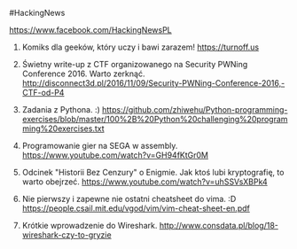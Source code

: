 #HackingNews

https://www.facebook.com/HackingNewsPL

1. Komiks dla geeków, który uczy i bawi zarazem!
https://turnoff.us

2. Świetny write-up z CTF organizowanego na Security PWNing Conference 2016. Warto zerknąć.
http://disconnect3d.pl/2016/11/09/Security-PWNing-Conference-2016,-CTF-od-P4

3. Zadania z Pythona. :)
https://github.com/zhiwehu/Python-programming-exercises/blob/master/100%2B%20Python%20challenging%20programming%20exercises.txt

4. Programowanie gier na SEGA w assembly.
https://www.youtube.com/watch?v=GH94fKtGr0M

5. Odcinek "Historii Bez Cenzury" o Enigmie. Jak ktoś lubi kryptografię, to warto obejrzeć. 
https://www.youtube.com/watch?v=uhSSVsXBPk4

6. Nie pierwszy i zapewne nie ostatni cheatsheet do vima. :D
https://people.csail.mit.edu/vgod/vim/vim-cheat-sheet-en.pdf

7. Krótkie wprowadzenie do Wireshark.
http://www.consdata.pl/blog/18-wireshark-czy-to-gryzie
